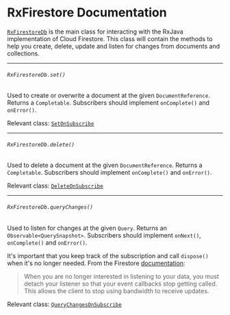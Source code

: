 # RxFirestore Documentation

[`RxFirestoreDb`](https://github.com/btrautmann/RxFirestore/blob/master/rxfirestore/src/main/java/com/oakwoodsc/rxfirestore/RxFirestoreDb.java) is the main class for interacting with the RxJava implementation of Cloud Firestore. This class will contain the methods to help you create, delete, update and listen for changes from documents and collections.

___
###### `RxFirestoreDb.set()`
Used to create or overwrite a document at the given `DocumentReference`. Returns a `Completable`. Subscribers should implement `onComplete()` and `onError()`.

Relevant class: [`SetOnSubscribe`](https://github.com/btrautmann/RxFirestore/blob/master/rxfirestore/src/main/java/com/oakwoodsc/rxfirestore/SetOnSubscribe.java)
___
###### `RxFirestoreDb.delete()`
Used to delete a document at the given `DocumentReference`. Returns a `Completable`. Subscribers should implement `onComplete()` and `onError()`.

Relevant class: [`DeleteOnSubscribe`](https://github.com/btrautmann/RxFirestore/blob/master/rxfirestore/src/main/java/com/oakwoodsc/rxfirestore/DeleteOnSubscribe.java)
___
###### `RxFirestoreDb.queryChanges()`
Used to listen for changes at the given `Query`. Returns an `Observable<QuerySnapshot>`. Subscribers should implement `onNext()`, `onComplete()` and `onError()`.

It's important that you keep track of the subscription and call `dispose()` when it's no longer needed. From the Firestore [documentation](https://firebase.google.com/docs/firestore/query-data/listen): 

> When you are no longer interested in listening to your data, you must detach your listener so that your event callbacks stop getting called. This allows the client to stop using bandwidth to receive updates.

Relevant class: [`QueryChangesOnSubscribe`](https://github.com/btrautmann/RxFirestore/blob/master/rxfirestore/src/main/java/com/oakwoodsc/rxfirestore/QueryChangesOnSubscribe.java)
